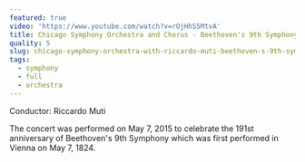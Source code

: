 ```yaml
---
featured: true
video: 'https://www.youtube.com/watch?v=rOjHhS5MtvA'
title: Chicago Symphony Orchestra and Chorus - Beethoven's 9th Symphony
quality: 5
slug: chicago-symphony-orchestra-with-riccardo-muti-beethoven-s-9th-symphony
tags:
  - symphony
  - full
  - orchestra
---
```

Conductor: Riccardo Muti

The concert was performed on May 7, 2015 to celebrate the 191st anniversary of Beethoven's 9th Symphony which was first performed in Vienna on May 7, 1824.
